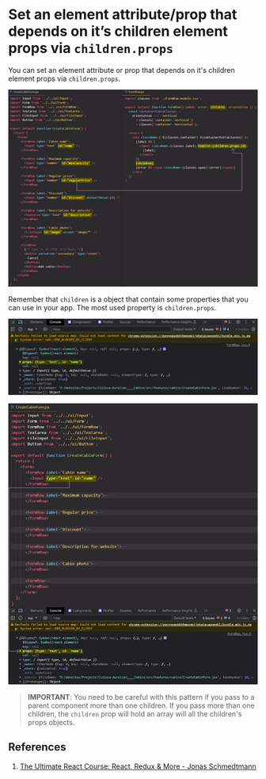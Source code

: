 # Set an element attribute/prop that depends on it’s children element props via `children.props`

You can set an element attribute or prop that depends on it's children element props via `children.props`.

![props_children1](../../img/props_children1.jpg)

Remember that `children` is a object that contain some properties that you can use in your app. The most used property is `children.props`.

![props_children2](../../img/props_children2.jpg)

![props_children3](../../img/props_children3.jpg)

> **IMPORTANT**: You need to be careful with this pattern if you pass to a parent component more than one children. If you pass more than one children, the `children` prop will hold an array will all the children's props objects.

## References

1. [The Ultimate React Course: React, Redux & More - Jonas Schmedtmann](https://www.udemy.com/course/the-ultimate-react-course/)
